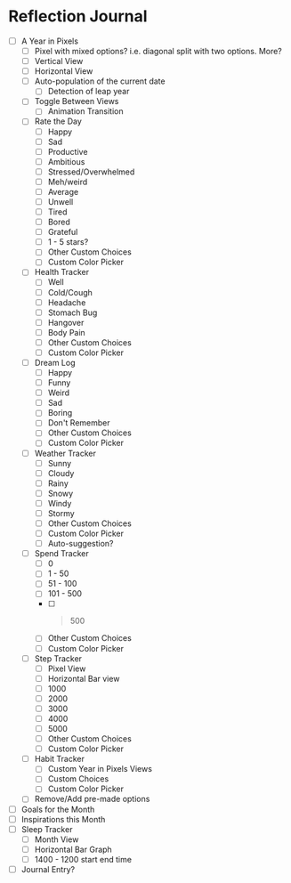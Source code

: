 # Reflection Journal

- [ ] A Year in Pixels
  - [ ] Pixel with mixed options? i.e. diagonal split with two options. More?
  - [ ] Vertical View
  - [ ] Horizontal View
  - [ ] Auto-population of the current date
    - [ ] Detection of leap year
  - [ ] Toggle Between Views
    - [ ] Animation Transition
  - [ ] Rate the Day
    - [ ] Happy
    - [ ] Sad
    - [ ] Productive
    - [ ] Ambitious
    - [ ] Stressed/Overwhelmed
    - [ ] Meh/weird
    - [ ] Average
    - [ ] Unwell
    - [ ] Tired
    - [ ] Bored
    - [ ] Grateful
    - [ ] 1 - 5 stars?
    - [ ] Other Custom Choices
    - [ ] Custom Color Picker
  - [ ] Health Tracker
    - [ ] Well
    - [ ] Cold/Cough
    - [ ] Headache
    - [ ] Stomach Bug
    - [ ] Hangover
    - [ ] Body Pain
    - [ ] Other Custom Choices
    - [ ] Custom Color Picker
  - [ ] Dream Log
    - [ ] Happy
    - [ ] Funny
    - [ ] Weird
    - [ ] Sad
    - [ ] Boring
    - [ ] Don't Remember
    - [ ] Other Custom Choices
    - [ ] Custom Color Picker
  - [ ] Weather Tracker
    - [ ] Sunny
    - [ ] Cloudy
    - [ ] Rainy
    - [ ] Snowy
    - [ ] Windy
    - [ ] Stormy
    - [ ] Other Custom Choices
    - [ ] Custom Color Picker
    - [ ] Auto-suggestion?
  - [ ] Spend Tracker
    - [ ] 0
    - [ ] 1 - 50
    - [ ] 51 - 100
    - [ ] 101 - 500
    - [ ] > 500
    - [ ] Other Custom Choices
    - [ ] Custom Color Picker
  - [ ] Step Tracker
    - [ ] Pixel View
    - [ ] Horizontal Bar view
    - [ ] 1000
    - [ ] 2000
    - [ ] 3000
    - [ ] 4000
    - [ ] 5000
    - [ ] Other Custom Choices
    - [ ] Custom Color Picker
  - [ ] Habit Tracker
    - [ ] Custom Year in Pixels Views
    - [ ] Custom Choices
    - [ ] Custom Color Picker
  - [ ] Remove/Add pre-made options
- [ ] Goals for the Month
- [ ] Inspirations this Month
- [ ] Sleep Tracker
  - [ ] Month View
  - [ ] Horizontal Bar Graph
  - [ ] 1400 - 1200 start end time
- [ ] Journal Entry?
